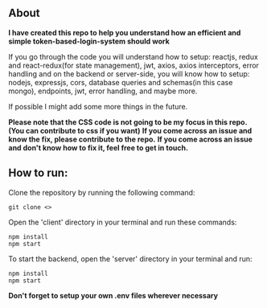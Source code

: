 ## About

**I have created this repo to help you understand how an efficient and simple token-based-login-system should work**

If you go through the code you will understand how to setup:
    reactjs, 
    redux and react-redux(for state management),
    jwt,
    axios,
    axios interceptors,
    error handling
and on the backend or server-side, you will know how to setup:
    nodejs,
    expressjs,
    cors,
    database queries and schemas(in this case mongo),
    endpoints,
    jwt,
    error handling,
    and maybe more.

If possible I might add some more things in the future.

**Please note that the CSS code is not going to be my focus in this repo.(You can contribute to css if you want)**
**If you come across an issue and know the fix, please contribute to the repo.**
**If you come across an issue and don't know how to fix it, feel free to get in touch.**


## How to run:

Clone the repository by running the following command:

```
git clone <>
```

Open the 'client' directory in your terminal and run these commands:
```
npm install
npm start
```

To start the backend, open the 'server' directory in your terminal and run:

```
npm install
npm start
```

**Don't forget to setup your own .env files wherever necessary**
